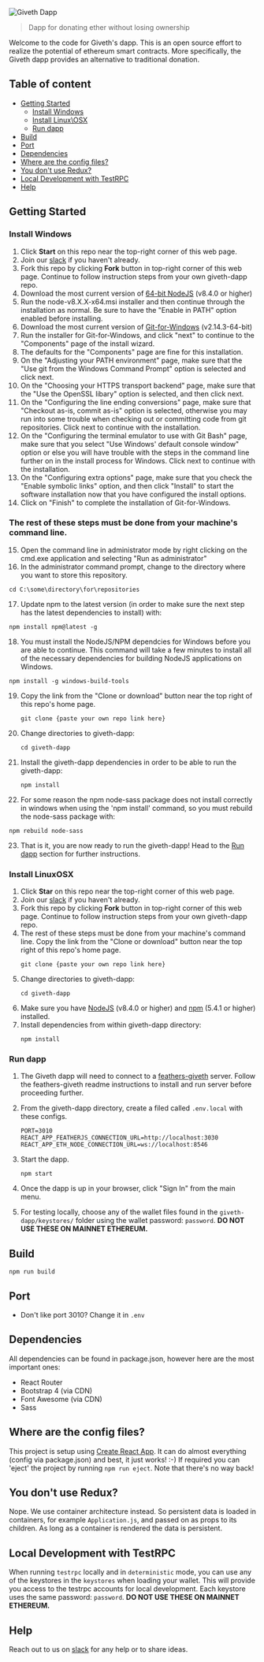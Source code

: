 ![Giveth Dapp](./readme-header.png)


> Dapp for donating ether without losing ownership 

Welcome to the code for Giveth's dapp. This is an open source effort to realize the potential of ethereum smart contracts. More specifically, the Giveth dapp provides an alternative to traditional donation.

## Table of content

- [Getting Started](#getting-started)
    - [Install Windows](#install-windows)
    - [Install Linux\OSX](#install-linuxOSX)
    - [Run dapp](#run-dapp)
- [Build](#build)
- [Port](#port)
- [Dependencies](#dependencies)
- [Where are the config files?](#where-are-the-config-files)
- [You don't use Redux?](#you-dont-use-redux)
- [Local Development with TestRPC](#local-development-with-testrpc)
- [Help](#help)

## Getting Started

### Install Windows 
1. Click **Start** on this repo near the top-right corner of this web page.
2. Join our [slack](http://slack.giveth.io) if you haven't already.
3. Fork this repo by clicking **Fork** button in top-right corner of this web page. Continue to follow instruction steps from your own giveth-dapp repo.
4. Download the most current version of [64-bit NodeJS](https://nodejs.org/en/download/current) (v8.4.0 or higher) 
5. Run the node-v8.X.X-x64.msi installer and then continue through the installation as normal. Be sure to have the "Enable in PATH" option enabled before installing.
6. Download the most current version of [Git-for-Windows](https://git-for-windows.github.io/) (v2.14.3-64-bit)
7. Run the installer for Git-for-Windows, and click "next" to continue to the "Components" page of the install wizard.
8. The defaults for the "Components" page are fine for this installation.
9. On the "Adjusting your PATH environment" page, make sure that the "Use git from the Windows Command Prompt" option is selected and click next.
10. On the "Choosing your HTTPS transport backend" page, make sure that the "Use the OpenSSL libary" option is selected, and then click next.
11. On the "Configuring the line ending conversions" page, make sure that "Checkout as-is, commit as-is" option is selected, otherwise you may run into some trouble when checking out or committing code from git repositories. Click next to continue with the installation.
12. On the "Configuring the terminal emulator to use with Git Bash" page, make sure that you select "Use Windows' default console window" option or else you will have trouble with the steps in the command line further on in the install process for Windows. Click next to continue with the installation.
13. On the "Configuring extra options" page, make sure that you check the "Enable symbolic links" option, and then click "Install" to start the software installation now that you have configured the install options.
14. Click on "Finish" to complete the installation of Git-for-Windows.

###   The rest of these steps must be done from your machine's command line. 

15. Open the command line in administrator mode by right clicking on the cmd.exe application and selecting "Run as administrator"
16. In the administrator command prompt, change to the directory where you want to store this repository.
   ```
   cd C:\some\directory\for\repositories
   ```

17. Update npm to the latest version (in order to make sure the next step has the latest dependencies to install) with:
   ```
   npm install npm@latest -g
   ```

18. You must install the NodeJS/NPM dependcies for Windows before you are able to continue. This command will take a few minutes to install all of the necessary dependencies for building NodeJS applications on Windows.
   ```
   npm install -g windows-build-tools
   ```

19. Copy the link from the "Clone or download" button near the top right of this repo's home page.
    ```
    git clone {paste your own repo link here}
    ```

20. Change directories to giveth-dapp:
    ```
    cd giveth-dapp
    ```

21. Install the giveth-dapp dependencies in order to be able to run the giveth-dapp:
    ```
    npm install
    ```

24. For some reason the npm node-sass package does not install correctly in windows when using the 'npm install' command, so you must rebuild the node-sass package with:
   ```
   npm rebuild node-sass
   ```
   
23. That is it, you are now ready to run the giveth-dapp! Head to the [Run dapp](#run-dapp) section for further instructions.

### Install LinuxOSX
1. Click **Star** on this repo near the top-right corner of this web page.
2. Join our [slack](http://slack.giveth.io) if you haven't already.
3. Fork this repo by clicking **Fork** button in top-right corner of this web page. Continue to follow instruction steps from your own giveth-dapp repo.
5. The rest of these steps must be done from your machine's command line.  Copy the link from the "Clone or download" button near the top right of this repo's home page.
    ```
    git clone {paste your own repo link here}
    ```
6. Change directories to giveth-dapp:
    ```
    cd giveth-dapp
    ```
5. Make sure you have [NodeJS](https://nodejs.org/) (v8.4.0 or higher) and [npm](https://www.npmjs.com/) (5.4.1 or higher) installed.
6. Install dependencies from within giveth-dapp directory:
    ```
    npm install
    ```
    
### Run dapp
1. The Giveth dapp will need to connect to a [feathers-giveth](https://github.com/Giveth/feathers-giveth) server. Follow the feathers-giveth readme instructions to install and run server before proceeding further.
2. From the giveth-dapp directory, create a filed called `.env.local` with these configs.
    ```
    PORT=3010
    REACT_APP_FEATHERJS_CONNECTION_URL=http://localhost:3030
    REACT_APP_ETH_NODE_CONNECTION_URL=ws://localhost:8546
    ```

3. Start the dapp.
    ```
    npm start
    ```
4. Once the dapp is up in your browser, click "Sign In" from the main menu.
5. For testing locally, choose any of the wallet files found in the `giveth-dapp/keystores/` folder using the wallet password: `password`. **DO NOT USE THESE ON MAINNET ETHEREUM.**

## Build
```
npm run build
```
    
## Port
- Don't like port 3010? Change it in `.env`

## Dependencies
All dependencies can be found in package.json, however here are the most important ones:
- React Router
- Bootstrap 4 (via CDN)
- Font Awesome (via CDN)
- Sass

## Where are the config files?
This project is setup using [Create React App](https://github.com/facebookincubator/create-react-app). It can do almost everything (config via package.json) and best, it just works! :-)
If required you can 'eject' the project by running `npm run eject`. Note that there's no way back!

## You don't use Redux?
Nope. We use container architecture instead. So persistent data is loaded in containers, for example `Application.js`, and passed on as props to its children.
As long as a container is rendered the data is persistent.

## Local Development with TestRPC
When running `testrpc` locally and in `deterministic` mode, you can use any of the keystores in the `keystores` when loading your wallet.
This will provide you access to the testrpc accounts for local development. Each keystore uses the same password: `password`. **DO NOT USE
THESE ON MAINNET ETHEREUM.**

## Help
Reach out to us on [slack](http://slack.giveth.io) for any help or to share ideas.
